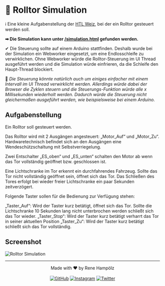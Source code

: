 # 🚧 Rolltor Simulation
ℹ Eine kleine Aufgabenstellung der [HTL Weiz](https://htlweiz.at/), bei der ein Rolltor gesteuert werden soll.

**➡ Die Simulation kann unter [/simulation.html](https://hampoelz.github.io/RolltorSimulation/simulation.html) gefunden werden.**

✔ Die Steuerung sollte auf einem Arduino stattfinden. Deshalb wurde bei der Simulation ein Webworker eingesetzt, um eine Endlosschleife zu verwirklichen. Ohne Webworker würde die Rolltor-Steuerung im UI Thread ausgeführt werden und die Simulation würde einfrieren, da die Schleife den Haupt-Thread blockiert. 

🤔 _Die Steuerung könnte natürlich auch um einiges einfacher mit einem Intervall im UI Thread verwirklicht werden. Allerdings würde dabei der Browser die Zyklen steuern und die Steuerungs-Funktion würde alle x Millisekunden wiederholt werden. Dadurch würde die Steuerung nicht gleichermaßen ausgeführt werden, wie beispielsweise bei einem Arduino._

## Aufgabenstellung
Ein Rolltor soll gesteuert werden.

Das Rolltor wird mit 2 Ausgängen angesteuert: „Motor_Auf“ und „Motor_Zu“. Hardwaretechnisch befindet sich an den Ausgängen eine Wendeschützschaltung mit Selbstverriegelung.

Zwei Entschalter „ES_oben“ und „ES_unten“ schalten den Motor ab wenn das Tor vollständig geöffnet bzw. geschlossen ist.

Eine Lichtschranke im Tor erkennt ein durchfahrendes Fahrzeug. Sollte das Tor nicht vollständig geöffnet sein, öffnet sich das Tor. Das Schließen des Tores erfolgt bei wieder freier Lichtschranke ein paar Sekunden zeitverzögert.

Folgende Taster sollen für die Bedienung zur Verfügung stehen:

„Taster_Auf“: Wird der Taster kurz betätigt, öffnet sich das Tor. Sollte die Lichtschranke 10 Sekunden lang nicht unterbrochen werden schließt sich das Tor wieder.
„Taster_Stop“: Wird der Taster kurz betätigt verharrt das Tor in seiner aktuellen Position
„Taster_Zu“: Wird der Taster kurz betätigt schließt sich das Tor vollständig.

## Screenshot
![Rolltor Simulation](https://raw.github.com/hampoelz/RolltorSimulation/master/screenshot.png)

---

<p align="center">
  Made with ❤️ by Rene Hampölz
  <br><br>
  <a href="https://github.com/hampoelz"><img src="https://img.shields.io/badge/GitHub-100000?style=for-the-badge&logo=github&logoColor=white" alt="GitHub"></a>
  <a href="https://www.instagram.com/rene_hampi/"><img src="https://img.shields.io/badge/Instagram-E4405F?style=for-the-badge&logo=instagram&logoColor=white" alt="Instagram"></a>
  <a href="https://twitter.com/rene_hampi/"><img src="https://img.shields.io/badge/Twitter-1DA1F2?style=for-the-badge&logo=twitter&logoColor=white" alt="Twitter"></a>
</p>
